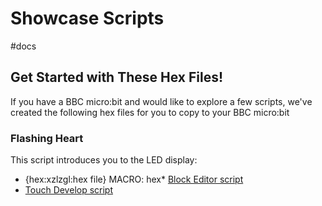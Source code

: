 # Showcase Scripts

#docs

## Get Started with These Hex Files!

If you have a BBC micro:bit and would like to explore a few scripts, we've created the following hex files for you to copy to your BBC micro:bit

### Flashing Heart

This script introduces you to the LED display:

* {hex:xzlzgl:hex file}
MACRO: hex* [Block Editor script](/microbit/jxislh)
* [Touch Develop script](/microbit/xzlzgl)

